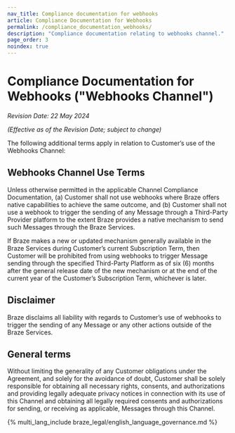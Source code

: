 ```yaml
---
nav_title: Compliance documentation for webhooks
article: Compliance Documentation for Webhooks
permalink: /compliance_documentation_webhooks/
description: "Compliance documentation relating to webhooks channel."
page_order: 3
noindex: true
---
```


# Compliance Documentation for Webhooks ("Webhooks Channel")

_Revision Date: 22 May 2024_

_(Effective as of the Revision Date; subject to change)_

The following additional terms apply in relation to Customer’s use of the Webhooks Channel:

## Webhooks Channel Use Terms

Unless otherwise permitted in the applicable Channel Compliance Documentation, 
(a) Customer shall not use webhooks where Braze offers native capabilities to achieve the same outcome, and
(b) Customer shall not use a webhook to trigger the sending of any Message through a Third-Party Provider platform to the extent Braze provides a native mechanism to send such Messages through the Braze Services.

If Braze makes a new or updated mechanism generally available in the Braze Services during Customer’s current Subscription Term, then Customer will be prohibited from using webhooks to trigger Message sending through the specified Third-Party Platform as of six (6) months after the general release date of the new mechanism or at the end of the current year of the Customer’s Subscription Term, whichever is later.

## Disclaimer

Braze disclaims all liability with regards to Customer’s use of webhooks to trigger the sending of any Message or any other actions outside of the Braze Services.

## General terms

Without limiting the generality of any Customer obligations under the Agreement, and solely for the avoidance of doubt, Customer shall be solely responsible for obtaining all necessary rights, consents, and authorizations and providing legally adequate privacy notices in connection with its use of this Channel and obtaining all legally required consents and authorizations for sending, or receiving as applicable, Messages through this Channel.

{% multi_lang_include braze_legal/english_language_governance.md %}